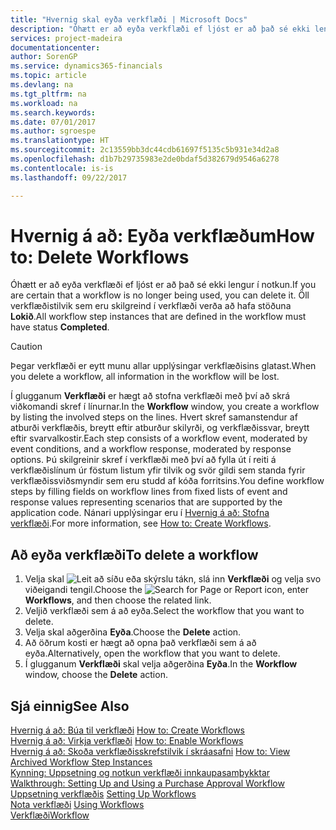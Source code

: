 ```yaml
---
title: "Hvernig skal eyða verkflæði | Microsoft Docs"
description: "Óhætt er að eyða verkflæði ef ljóst er að það sé ekki lengur í notkun. Öll verkflæðistilvik sem eru skilgreind í verkflæði verða að hafa stöðuna **Lokið**."
services: project-madeira
documentationcenter: 
author: SorenGP
ms.service: dynamics365-financials
ms.topic: article
ms.devlang: na
ms.tgt_pltfrm: na
ms.workload: na
ms.search.keywords: 
ms.date: 07/01/2017
ms.author: sgroespe
ms.translationtype: HT
ms.sourcegitcommit: 2c13559bb3dc44cdb61697f5135c5b931e34d2a8
ms.openlocfilehash: d1b7b29735983e2de0bdaf5d382679d9546a6278
ms.contentlocale: is-is
ms.lasthandoff: 09/22/2017

---
```

# <a name="how-to-delete-workflows"></a><span data-ttu-id="457d1-104">Hvernig á að: Eyða verkflæðum</span><span class="sxs-lookup"><span data-stu-id="457d1-104">How to: Delete Workflows</span></span>
<span data-ttu-id="457d1-105">Óhætt er að eyða verkflæði ef ljóst er að það sé ekki lengur í notkun.</span><span class="sxs-lookup"><span data-stu-id="457d1-105">If you are certain that a workflow is no longer being used, you can delete it.</span></span> <span data-ttu-id="457d1-106">Öll verkflæðistilvik sem eru skilgreind í verkflæði verða að hafa stöðuna **Lokið**.</span><span class="sxs-lookup"><span data-stu-id="457d1-106">All workflow step instances that are defined in the workflow must have status **Completed**.</span></span>  

> [!CAUTION]  
>  <span data-ttu-id="457d1-107">Þegar verkflæði er eytt munu allar upplýsingar verkflæðisins glatast.</span><span class="sxs-lookup"><span data-stu-id="457d1-107">When you delete a workflow, all information in the workflow will be lost.</span></span>  

 <span data-ttu-id="457d1-108">Í glugganum **Verkflæði** er hægt að stofna verkflæði með því að skrá viðkomandi skref í línurnar.</span><span class="sxs-lookup"><span data-stu-id="457d1-108">In the **Workflow** window, you create a workflow by listing the involved steps on the lines.</span></span> <span data-ttu-id="457d1-109">Hvert skref samanstendur af atburði verkflæðis, breytt eftir atburður skilyrði, og verkflæðissvar, breytt eftir svarvalkostir.</span><span class="sxs-lookup"><span data-stu-id="457d1-109">Each step consists of a workflow event, moderated by event conditions, and a workflow response, moderated by response options.</span></span> <span data-ttu-id="457d1-110">Þú skilgreinir skref í verkflæði með því að fylla út í reiti á verkflæðislínum úr föstum listum yfir tilvik og svör gildi sem standa fyrir verkflæðissviðsmyndir sem eru studd af kóða forritsins.</span><span class="sxs-lookup"><span data-stu-id="457d1-110">You define workflow steps by filling fields on workflow lines from fixed lists of event and response values representing scenarios that are supported by the application code.</span></span> <span data-ttu-id="457d1-111">Nánari upplýsingar eru í [Hvernig á að: Stofna verkflæði](across-how-to-create-workflows.md).</span><span class="sxs-lookup"><span data-stu-id="457d1-111">For more information, see [How to: Create Workflows](across-how-to-create-workflows.md).</span></span>  

## <a name="to-delete-a-workflow"></a><span data-ttu-id="457d1-112">Að eyða verkflæði</span><span class="sxs-lookup"><span data-stu-id="457d1-112">To delete a workflow</span></span>  
1.  <span data-ttu-id="457d1-113">Velja skal ![Leit að síðu eða skýrslu](media/ui-search/search_small.png "Leit að síðu eða skýrslu táknið") tákn, slá inn **Verkflæði** og velja svo viðeigandi tengil.</span><span class="sxs-lookup"><span data-stu-id="457d1-113">Choose the ![Search for Page or Report](media/ui-search/search_small.png "Search for Page or Report icon") icon, enter **Workflows**, and then choose the related link.</span></span>  
2.  <span data-ttu-id="457d1-114">Veljið verkflæði sem á að eyða.</span><span class="sxs-lookup"><span data-stu-id="457d1-114">Select the workflow that you want to delete.</span></span>  
3.  <span data-ttu-id="457d1-115">Velja skal aðgerðina **Eyða**.</span><span class="sxs-lookup"><span data-stu-id="457d1-115">Choose the **Delete** action.</span></span>  
4.  <span data-ttu-id="457d1-116">Að öðrum kosti er hægt að opna það verkflæði sem á að eyða.</span><span class="sxs-lookup"><span data-stu-id="457d1-116">Alternatively, open the workflow that you want to delete.</span></span>  
5.  <span data-ttu-id="457d1-117">Í glugganum **Verkflæði** skal velja aðgerðina **Eyða**.</span><span class="sxs-lookup"><span data-stu-id="457d1-117">In the **Workflow** window, choose the **Delete** action.</span></span>  

## <a name="see-also"></a><span data-ttu-id="457d1-118">Sjá einnig</span><span class="sxs-lookup"><span data-stu-id="457d1-118">See Also</span></span>  
 <span data-ttu-id="457d1-119">[Hvernig á að: Búa til verkflæði](across-how-to-create-workflows.md) </span><span class="sxs-lookup"><span data-stu-id="457d1-119">[How to: Create Workflows](across-how-to-create-workflows.md) </span></span>  
 <span data-ttu-id="457d1-120">[Hvernig á að: Virkja verkflæði](across-how-to-enable-workflows.md) </span><span class="sxs-lookup"><span data-stu-id="457d1-120">[How to: Enable Workflows](across-how-to-enable-workflows.md) </span></span>  
 <span data-ttu-id="457d1-121">[Hvernig á að: Skoða verkflæðisskrefstilvik í skráasafni](across-how-to-view-archived-workflow-step-instances.md) </span><span class="sxs-lookup"><span data-stu-id="457d1-121">[How to: View Archived Workflow Step Instances](across-how-to-view-archived-workflow-step-instances.md) </span></span>  
 <span data-ttu-id="457d1-122">[Kynning: Uppsetning og notkun verkflæði innkaupasamþykktar](walkthrough-setting-up-and-using-a-purchase-approval-workflow.md) </span><span class="sxs-lookup"><span data-stu-id="457d1-122">[Walkthrough: Setting Up and Using a Purchase Approval Workflow](walkthrough-setting-up-and-using-a-purchase-approval-workflow.md) </span></span>  
 <span data-ttu-id="457d1-123">[Uppsetning verkflæðis](across-set-up-workflows.md) </span><span class="sxs-lookup"><span data-stu-id="457d1-123">[Setting Up Workflows](across-set-up-workflows.md) </span></span>  
 <span data-ttu-id="457d1-124">[Nota verkflæði](across-use-workflows.md) </span><span class="sxs-lookup"><span data-stu-id="457d1-124">[Using Workflows](across-use-workflows.md) </span></span>  
 [<span data-ttu-id="457d1-125">Verkflæði</span><span class="sxs-lookup"><span data-stu-id="457d1-125">Workflow</span></span>](across-workflow.md)   

